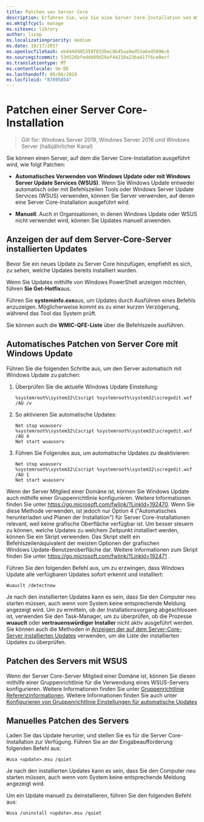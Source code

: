 ```yaml
---
title: Patchen von Server Core
description: Erfahren Sie, wie Sie eine Server Core-Installation von Windows Server aktualisieren.
ms.mktglfcycl: manage
ms.sitesec: library
author: lizap
ms.localizationpriority: medium
ms.date: 10/17/2017
ms.openlocfilehash: eb444dd05359f033bec8b45aa9ed53a6ed5096c6
ms.sourcegitcommit: 53d526bfeddb89d28af44210a23ba417f6ce0ecf
ms.translationtype: MT
ms.contentlocale: de-DE
ms.lasthandoff: 08/06/2020
ms.locfileid: "87895854"
---
```

# <a name="patch-a-server-core-installation"></a>Patchen einer Server Core-Installation

> Gilt für: Windows Server 2019, Windows Server 2016 und Windows Server (halbjährlicher Kanal)

Sie können einen Server, auf dem die Server Core-Installation ausgeführt wird, wie folgt Patchen:

- **Automatisches Verwenden von Windows Update oder mit Windows Server Update Services (WSUS)**. Wenn Sie Windows Update entweder automatisch oder mit Befehlszeilen Tools oder Windows Server Update Services (WSUS) verwenden, können Sie Server verwenden, auf denen eine Server Core-Installation ausgeführt wird.

- **Manuell**. Auch in Organisationen, in denen Windows Update oder WSUS nicht verwendet wird, können Sie Updates manuell anwenden.

## <a name="view-the-updates-installed-on-your-server-core-server"></a>Anzeigen der auf dem Server-Core-Server installierten Updates
Bevor Sie ein neues Update zu Server Core hinzufügen, empfiehlt es sich, zu sehen, welche Updates bereits installiert wurden.

Wenn Sie Updates mithilfe von Windows PowerShell anzeigen möchten, führen **Sie Get-Hotfix**aus.

Führen Sie **systeminfo.exe**aus, um Updates durch Ausführen eines Befehls anzuzeigen. Möglicherweise kommt es zu einer kurzen Verzögerung, während das Tool das System prüft.

Sie können auch die **WMIC-QFE-Liste** über die Befehlszeile ausführen.

## <a name="patch-server-core-automatically-with-windows-update"></a>Automatisches Patchen von Server Core mit Windows Update

Führen Sie die folgenden Schritte aus, um den Server automatisch mit Windows Update zu patchen:

1. Überprüfen Sie die aktuelle Windows Update Einstellung:
   ```
   %systemroot%\system32\Cscript %systemroot%\system32\scregedit.wsf /AU /v
   ```

2. So aktivieren Sie automatische Updates:

   ```
   Net stop wuauserv
   %systemroot%\system32\Cscript %systemroot%\system32\scregedit.wsf /AU 4
   Net start wuauserv
   ```

3. Führen Sie Folgendes aus, um automatische Updates zu deaktivieren:

   ```
   Net stop wuauserv
   %systemroot%\system32\Cscript %systemroot%\system32\scregedit.wsf /AU 1
   Net start wuauserv
   ```

Wenn der Server Mitglied einer Domäne ist, können Sie Windows Update auch mithilfe einer Gruppenrichtlinie konfigurieren. Weitere Informationen finden Sie unter https://go.microsoft.com/fwlink/?LinkId=192470. Wenn Sie diese Methode verwenden, ist jedoch nur Option 4 ("Automatisches herunterladen und Planen der Installation") für Server Core-Installationen relevant, weil keine grafische Oberfläche verfügbar ist. Um besser steuern zu können, welche Updates zu welchem Zeitpunkt installiert werden, können Sie ein Skript verwenden. Das Skript stellt ein Befehlszeilenäquivalent der meisten Optionen der grafischen Windows Update-Benutzeroberfläche dar. Weitere Informationen zum Skript finden Sie unter https://go.microsoft.com/fwlink/?LinkId=192471 .

Führen Sie den folgenden Befehl aus, um zu erzwingen, dass Windows Update alle verfügbaren Updates sofort erkennt und installiert:

```
Wuauclt /detectnow
```

Je nach den installierten Updates kann es sein, dass Sie den Computer neu starten müssen, auch wenn vom System keine entsprechende Meldung angezeigt wird. Um zu ermitteln, ob der Installationsvorgang abgeschlossen ist, verwenden Sie den Task-Manager, um zu überprüfen, ob die Prozesse **wuauclt** oder **vertrauenswürdiger Installer** nicht aktiv ausgeführt werden. Sie können auch die Methoden in [Anzeigen der auf dem Server-Core-Server installierten Updates](#view-the-updates-installed-on-your-server-core-server) verwenden, um die Liste der installierten Updates zu überprüfen.

## <a name="patch-the-server-with-wsus"></a>Patchen des Servers mit WSUS

Wenn der Server Core-Server Mitglied einer Domäne ist, können Sie diesen mithilfe einer Gruppenrichtlinie für die Verwendung eines WSUS-Servers konfigurieren. Weitere Informationen finden Sie unter [Gruppenrichtlinie Referenzinformationen](https://www.microsoft.com/download/details.aspx?id=25250). Weitere Informationen finden Sie auch unter [Konfigurieren von Gruppenrichtlinie Einstellungen für automatische Updates](../windows-server-update-services/deploy/4-configure-group-policy-settings-for-automatic-updates.md)

## <a name="patch-the-server-manually"></a>Manuelles Patchen des Servers

Laden Sie das Update herunter, und stellen Sie es für die Server Core-Installation zur Verfügung.
Führen Sie an der Eingabeaufforderung folgenden Befehl aus:

```
Wusa <update>.msu /quiet
```

Je nach den installierten Updates kann es sein, dass Sie den Computer neu starten müssen, auch wenn vom System keine entsprechende Meldung angezeigt wird.

Um ein Update manuell zu deinstallieren, führen Sie den folgenden Befehl aus:

```
Wusa /uninstall <update>.msu /quiet
```

